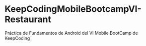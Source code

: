 # KeepCodingMobileBootcampVI-Restaurant
Práctica de Fundamentos de Android del VI Mobile BootCamp de KeepCoding
